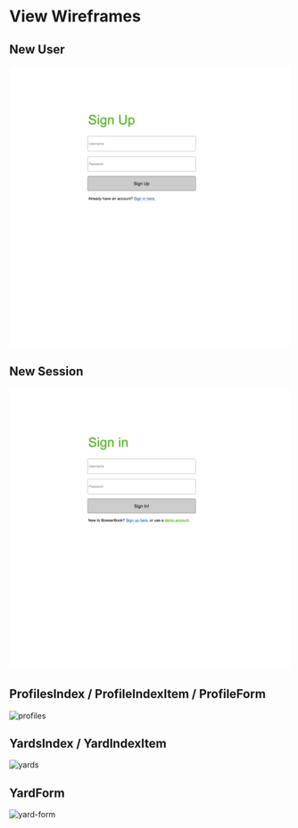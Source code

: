 # View Wireframes

## New User
![new-user]

## New Session
![new-session]

## ProfilesIndex / ProfileIndexItem / ProfileForm
![profiles]

## YardsIndex / YardIndexItem
![yards]

## YardForm
![yard-form]

[new-user]: ./wireframes/new_user.png
[new-session]: ./wireframes/new_session.png
[profiles]: ./wireframes/root_profiles.png
[yards]: ./wireframes/root_yards.png
[yard-form]: ./wireframes/yard_form.png
